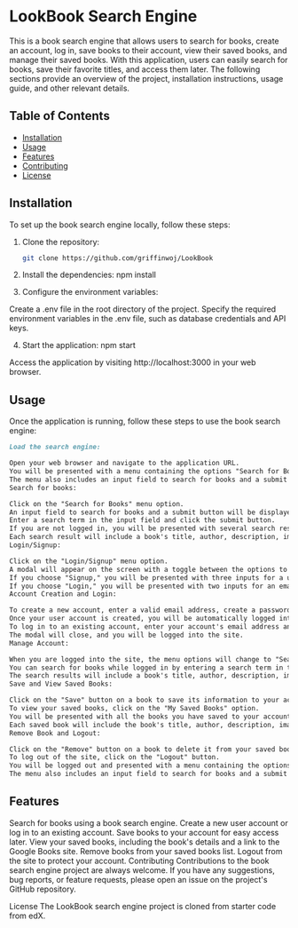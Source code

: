 # LookBook Search Engine

This is a book search engine that allows users to search for books, create an account, log in, save books to their account, view their saved books, and manage their saved books. With this application, users can easily search for books, save their favorite titles, and access them later. The following sections provide an overview of the project, installation instructions, usage guide, and other relevant details.

## Table of Contents

- [Installation](#installation)
- [Usage](#usage)
- [Features](#features)
- [Contributing](#contributing)
- [License](#license)

## Installation

To set up the book search engine locally, follow these steps:

1. Clone the repository:

   ```bash
   git clone https://github.com/griffinwoj/LookBook

2. Install the dependencies:
npm install

3. Configure the environment variables:

Create a .env file in the root directory of the project.
Specify the required environment variables in the .env file, such as database credentials and API keys.

4. Start the application:
npm start

Access the application by visiting http://localhost:3000 in your web browser.

## Usage
Once the application is running, follow these steps to use the book search engine:

```md
Load the search engine:

Open your web browser and navigate to the application URL.
You will be presented with a menu containing the options "Search for Books" and "Login/Signup."
The menu also includes an input field to search for books and a submit button.
Search for books:

Click on the "Search for Books" menu option.
An input field to search for books and a submit button will be displayed.
Enter a search term in the input field and click the submit button.
If you are not logged in, you will be presented with several search results.
Each search result will include a book's title, author, description, image, and a link to that book on the Google Books site.
Login/Signup:

Click on the "Login/Signup" menu option.
A modal will appear on the screen with a toggle between the options to "Log in" or "Sign up."
If you choose "Signup," you will be presented with three inputs for a username, an email address, and a password, as well as a signup button.
If you choose "Login," you will be presented with two inputs for an email address and a password, as well as a login button.
Account Creation and Login:

To create a new account, enter a valid email address, create a password, and click on the signup button.
Once your user account is created, you will be automatically logged into the site.
To log in to an existing account, enter your account's email address and password and click on the login button.
The modal will close, and you will be logged into the site.
Manage Account:

When you are logged into the site, the menu options will change to "Search for Books," "My Saved Books," and "Logout."
You can search for books while logged in by entering a search term in the input field and clicking the submit button.
The search results will include a book's title, author, description, image, a link to that book on the Google Books site, and a button to save the book to your account.
Save and View Saved Books:

Click on the "Save" button on a book to save its information to your account.
To view your saved books, click on the "My Saved Books" option.
You will be presented with all the books you have saved to your account.
Each saved book will include the book's title, author, description, image, a link to that book on the Google Books site, and a button to remove the book from your account.
Remove Book and Logout:

Click on the "Remove" button on a book to delete it from your saved books list.
To log out of the site, click on the "Logout" button.
You will be logged out and presented with a menu containing the options "Search for Books" and "Login/Signup."
The menu also includes an input field to search for books and a submit button.
``````
## Features
Search for books using a book search engine.
Create a new user account or log in to an existing account.
Save books to your account for easy access later.
View your saved books, including the book's details and a link to the Google Books site.
Remove books from your saved books list.
Logout from the site to protect your account.
Contributing
Contributions to the book search engine project are always welcome. If you have any suggestions, bug reports, or feature requests, please open an issue on the project's GitHub repository.


License
The LookBook search engine project is cloned from starter code from edX.